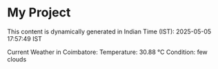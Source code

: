 # My Project

This content is dynamically generated in Indian Time (IST): 2025-05-05 17:57:49 IST


Current Weather in Coimbatore:
Temperature: 30.88 °C
Condition: few clouds
